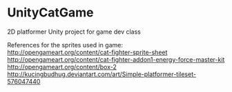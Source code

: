 # UnityCatGame
 2D platformer Unity project for game dev class 
 
 References for the sprites used in game:
 http://opengameart.org/content/cat-fighter-sprite-sheet
 http://opengameart.org/content/cat-fighter-addon1-energy-force-master-kit
 http://opengameart.org/content/box-2
 http://kucingbudhug.deviantart.com/art/Simple-platformer-tileset-576047440
